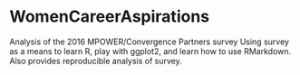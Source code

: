 # WomenCareerAspirations
Analysis of the 2016 MPOWER/Convergence Partners survey
Using survey as a means to learn R, play with ggplot2, and learn how to use RMarkdown.
Also provides reproducible analysis of survey.
